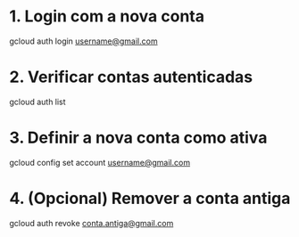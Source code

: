 # 1. Login com a nova conta
gcloud auth login username@gmail.com

# 2. Verificar contas autenticadas
gcloud auth list

# 3. Definir a nova conta como ativa
gcloud config set account username@gmail.com

# 4. (Opcional) Remover a conta antiga
gcloud auth revoke conta.antiga@gmail.com
